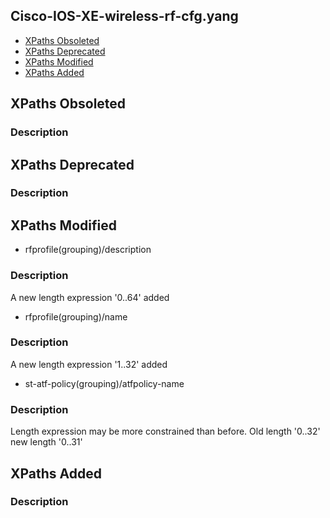 ## Cisco-IOS-XE-wireless-rf-cfg.yang


- [XPaths Obsoleted](#xpaths-obsoleted)
- [XPaths Deprecated](#xpaths-deprecated)
- [XPaths Modified](#xpaths-modified)
- [XPaths Added](#xpaths-added)

## XPaths Obsoleted

### Description

## XPaths Deprecated

### Description

## XPaths Modified

- rfprofile(grouping)/description

### Description

A new length expression '0..64' added

- rfprofile(grouping)/name

### Description

A new length expression '1..32' added

- st-atf-policy(grouping)/atfpolicy-name

### Description

Length expression may be more constrained than before. Old length '0..32' new length '0..31'

## XPaths Added

### Description
